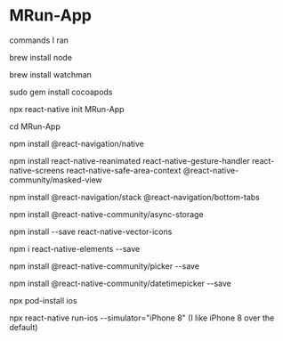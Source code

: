 # MRun-App

commands I ran

brew install node

brew install watchman

sudo gem install cocoapods

npx react-native init MRun-App

cd MRun-App

npm install @react-navigation/native

npm install react-native-reanimated react-native-gesture-handler react-native-screens react-native-safe-area-context @react-native-community/masked-view

npm install @react-navigation/stack @react-navigation/bottom-tabs

npm install @react-native-community/async-storage

npm install --save react-native-vector-icons

npm i react-native-elements --save

npm install @react-native-community/picker --save

npm install @react-native-community/datetimepicker --save

npx pod-install ios

npx react-native run-ios --simulator="iPhone 8"  (I like iPhone 8 over the default)
